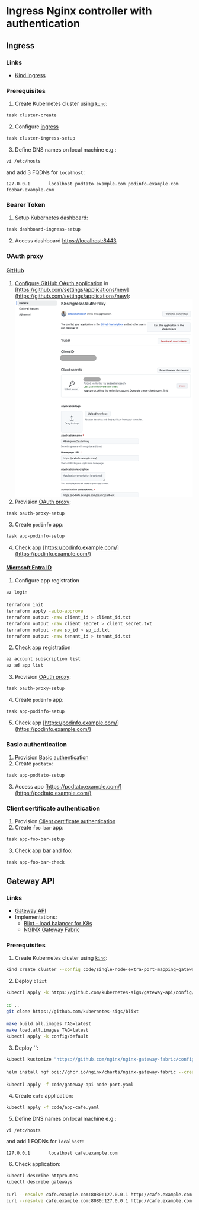 # Ingress Nginx controller with authentication

## Ingress

### Links

* [Kind Ingress](https://kind.sigs.k8s.io/docs/user/ingress/)

### Prerequisites

1. Create Kubernetes cluster using [`kind`](https://kind.sigs.k8s.io/docs/user/quick-start/):
```bash
task cluster-create
```
2. Configure [ingress](https://kind.sigs.k8s.io/docs/user/ingress)
```bash
task cluster-ingress-setup
```
3. Define DNS names on local machine e.g.:
```
vi /etc/hosts
```
and add 3 FQDNs for `localhost`:
```
127.0.0.1       localhost podtato.example.com podinfo.example.com foobar.example.com
```

### Bearer Token

1. Setup [Kubernetes dashboard](https://kubernetes.io/docs/tasks/access-application-cluster/web-ui-dashboard/):
```bash
task dashboard-ingress-setup
```
2. Access dashboard [https://localhost:8443](https://localhost:8443/#/workloads?namespace=_all)

### OAuth proxy

#### [GitHub](https://oauth2-proxy.github.io/oauth2-proxy/configuration/providers/github)

1. [Configure GitHub OAuth application](https://docs.github.com/en/apps/oauth-apps/building-oauth-apps/creating-an-oauth-app) in [https://github.com/settings/applications/new](https://github.com/settings/applications/new):
![](images/github_oauth_app.png)
2. Provision [OAuth proxy](https://kubernetes.github.io/ingress-nginx/examples/auth/oauth-external-auth/):
```bash
task oauth-proxy-setup
```
3. Create `podinfo` app:
```bash
task app-podinfo-setup
```
4. Check app [https://podinfo.example.com/](https://podinfo.example.com/)

#### [Microsoft Entra ID](https://oauth2-proxy.github.io/oauth2-proxy/configuration/providers/ms_entra_id)

1. Configure app registration
```bash
az login

terraform init
terraform apply -auto-approve
terraform output -raw client_id > client_id.txt
terraform output -raw client_secret > client_secret.txt
terraform output -raw sp_id > sp_id.txt
terraform output -raw tenant_id > tenant_id.txt
```
2. Check app registration
```bash
az account subscription list
az ad app list
```
3. Provision [OAuth proxy](https://kubernetes.github.io/ingress-nginx/examples/auth/oauth-external-auth/):
```bash
task oauth-proxy-setup
```
4. Create `podinfo` app:
```bash
task app-podinfo-setup
```
5. Check app [https://podinfo.example.com/](https://podinfo.example.com/)

### Basic authentication

1. Provision [Basic authentication](https://kubernetes.github.io/ingress-nginx/examples/auth/basic/)
2. Create `podtato`:
```bash
task app-podtato-setup
```
3. Access app [https://podtato.example.com/](https://podtato.example.com/)

### Client certificate authentication

1. Provision [Client certificate authentication](https://kubernetes.github.io/ingress-nginx/examples/auth/client-certs/)
2. Create `foo-bar` app:
```bash
task app-foo-bar-setup
```
3. Check app [bar](https://foobar.example.com/bar) and [foo](https://foobar.example.com/foo):
```bash
task app-foo-bar-check
```

## Gateway API

### Links

* [Gateway API](https://gateway-api.sigs.k8s.io/)
* Implementations:
  * [Blixt - load balancer for K8s](https://github.com/kubernetes-sigs/blixt#usage)
  * [NGINX Gateway Fabric](https://docs.nginx.com/nginx-gateway-fabric/get-started/)

### Prerequisites

1. Create Kubernetes cluster using [`kind`](https://kind.sigs.k8s.io/docs/user/quick-start/):
```bash
kind create cluster --config code/single-node-extra-port-mapping-gateway-api.yaml --name home-lab
```
2. Deploy `blixt`
```bash
kubectl apply -k https://github.com/kubernetes-sigs/gateway-api/config/crd/experimental?ref=v1.2.1

cd ..
git clone https://github.com/kubernetes-sigs/blixt

make build.all.images TAG=latest
make load.all.images TAG=latest
kubectl apply -k config/default
```
3. Deploy ``:
```bash
kubectl kustomize "https://github.com/nginx/nginx-gateway-fabric/config/crd/gateway-api/standard?ref=v1.6.2" | kubectl apply -f -

helm install ngf oci://ghcr.io/nginx/charts/nginx-gateway-fabric --create-namespace -n nginx-gateway --set service.create=false

kubectl apply -f code/gateway-api-node-port.yaml
```
4. Create `cafe` application:
```bash
kubectl apply -f code/app-cafe.yaml
```
5. Define DNS names on local machine e.g.:
```
vi /etc/hosts
```
and add 1 FQDNs for `localhost`:
```
127.0.0.1       localhost cafe.example.com
```
6. Check application:
```bash
kubectl describe httproutes
kubectl describe gateways

curl --resolve cafe.example.com:8080:127.0.0.1 http://cafe.example.com:8080/coffee
curl --resolve cafe.example.com:8080:127.0.0.1 http://cafe.example.com:8080/tea
```
